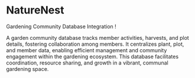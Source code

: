 # NatureNest
Gardening Community Database Integration !

A garden community database tracks member activities, harvests, and plot details, fostering collaboration among members. It centralizes plant, plot, and member data, enabling efficient management and community engagement within the gardening ecosystem. This database facilitates coordination, resource sharing, and growth in a vibrant, communal gardening space.
